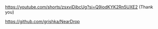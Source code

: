https://youtube.com/shorts/zsxviDibcUg?si=Q9iodKYK2Rn5UXE2 (Thank you)

https://github.com/grishka/NearDrop
